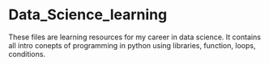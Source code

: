 # Data_Science_learning


These files are learning resources for my career in data science. It contains all intro conepts of programming in python using libraries, function, loops, conditions. 
